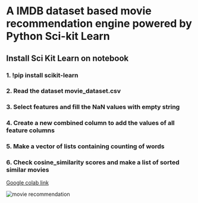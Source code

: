 # A IMDB dataset based movie recommendation engine powered by Python Sci-kit Learn

## Install Sci Kit Learn on notebook

### 1. !pip install scikit-learn

### 2. Read the dataset movie_dataset.csv

### 3. Select features and fill the NaN values with empty string

### 4. Create a new combined column to add the values of all feature columns

### 5. Make a vector of lists containing counting of words

### 6. Check cosine_similarity scores and make a list of sorted similar movies
[Google colab link ](https://colab.research.google.com/drive/1fU2qcuO1teEle5JDIpdQbHQFNfeHoWe6?usp=sharing)

  

![movie recommendation](https://i.imgur.com/5h6REAE.png)